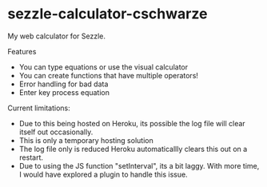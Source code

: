 # sezzle-calculator-cschwarze
 My web calculator for Sezzle.
 
Features
* You can type equations or use the visual calculator
* You can create functions that have multiple operators!
* Error handling for bad data
* Enter key process equation
 
Current limitations:
* Due to this being hosted on Heroku, its possible the log file will clear itself out occasionally.
* This is only a temporary hosting solution
* The log file only is reduced Heroku automaticallly clears this out on a restart.
* Due to using the JS function "setInterval", its a bit laggy. With more time, I would have explored a plugin to handle this issue.
